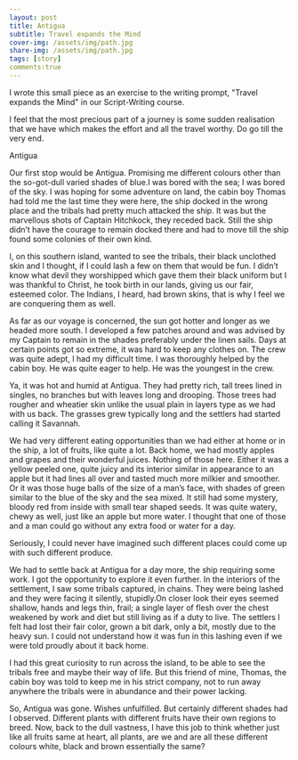 ```yaml
---
layout: post
title: Antigua
subtitle: Travel expands the Mind
cover-img: /assets/img/path.jpg
share-img: /assets/img/path.jpg
tags: [story]
comments:true
---
```



I wrote this small piece as an exercise to the writing prompt, "Travel expands the Mind" in our Script-Writing course. 

I feel that the most precious part of a journey is some sudden realisation that we have which makes the effort and all the travel worthy. Do go till the very end.

Antigua

Our first stop would be Antigua. Promising me different colours other than the so-got-dull varied shades of blue.I was bored with the sea; I was bored of the sky. I was hoping for some adventure on land, the cabin boy Thomas had told me the last time they were here, the ship docked in the wrong place and the tribals had pretty much attacked the ship. It was but the marvellous shots of Captain Hitchkock, they receded back. Still the ship didn’t have the courage to remain docked there and had to move till the ship found some colonies of their own kind. 

I, on this southern island, wanted to see the tribals, their black unclothed skin and I thought, if I could lash a few on them that would be fun. I didn’t know what devil they worshipped which gave them their black uniform but I was thankful to Christ, he took birth in our lands, giving us our fair, esteemed color. The Indians, I heard, had brown skins, that is why I feel we are conquering them as well.

As far as our voyage is concerned, the sun got hotter and longer as we headed more south. I developed a few patches around and was advised by my Captain to remain in the shades preferably under the linen sails. Days at certain points got so extreme, it was hard to keep any clothes on. The crew was quite adept, I had my difficult time. I was thoroughly helped by the cabin boy. He was quite eager to help. He was the youngest in the crew.

Ya, it was hot and humid at Antigua. They had pretty rich, tall trees lined in singles, no branches but with leaves long and drooping. Those trees had rougher and wheatier skin unlike the usual plain in layers type as we had with us back. The grasses grew typically long and the settlers had started calling it Savannah.

We had very different eating opportunities than we had either at home or in the ship, a lot of fruits, like quite a lot. Back home, we had mostly apples and grapes and their wonderful juices. Nothing of those here. Either it was a yellow peeled one, quite juicy and its interior similar in appearance to an apple but it had lines all over and tasted much more milkier and smoother. Or it was those huge balls of the size of a man’s face, with shades of green similar to the blue of the sky and the sea mixed. It still had some mystery,  bloody red from inside with small tear shaped seeds. It was quite watery, chewy as well, just like an apple but more water. I thought that one of those and a man could go without any extra food or water for a day.

Seriously, I could never have imagined such different places could come up with such different produce.

We had to settle back at Antigua for a day more, the ship requiring some work. I got the opportunity to explore it even further. In the interiors of the settlement, I saw some tribals captured, in chains. They were being lashed and they were facing it silently, stupidly.On closer look their eyes seemed  shallow, hands and legs thin, frail; a single layer of flesh over the chest weakened by work and diet but still living as if a duty to live. The settlers I felt had lost their fair color, grown a bit dark, only a bit, mostly due to the heavy sun. I could not understand how it was fun in this lashing even if we were told proudly about it back home.

I had this great curiosity to run across the island, to be able to see the tribals free and maybe their way of life. But this friend of mine, Thomas, the cabin boy was told to keep me in his strict  company, not to run away anywhere the tribals were in abundance and their power lacking.

So, Antigua was gone. Wishes unfulfilled. But certainly different shades had I observed. Different plants with different fruits have their own regions to breed. Now, back to the dull vastness, I have this job to think whether just like all fruits same at heart, all plants, are we and are all these different colours  white, black and brown essentially the same?  
